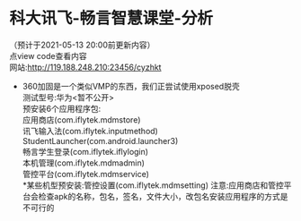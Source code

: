 # 科大讯飞-畅言智慧课堂-分析
（预计于2021-05-13 20:00前更新内容）<br>
点view code查看内容<br>
网站:http://119.188.248.210:23456/cyzhkt<br>
* 360加固是一个类似VMP的东西，我们正尝试使用xposed脱壳<br>
测试型号:华为<暂不公开><br>
预安装6个应用程序包:<br>
应用商店(com.iflytek.mdmstore)<br>
讯飞输入法(com.iflytek.inputmethod)<br>
StudentLauncher(com.android.launcher3)<br>
畅言学生登录(com.iflytek.iflylogin)<br>
本机管理(com.iflytek.mdmadmin)<br>
管控平台(com.iflytek.mdmservice)<br>
*某些机型预安装:管控设置(com.iflytek.mdmsetting)
注意:应用商店和管控平台会检查apk的名称，包名，签名，文件大小，改包名安装应用程序的方式是不可行的
